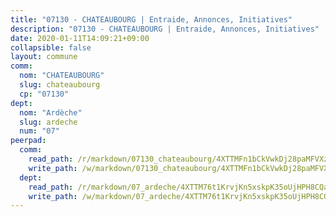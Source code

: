 ```yaml
---
title: "07130 - CHATEAUBOURG | Entraide, Annonces, Initiatives"
description: "07130 - CHATEAUBOURG | Entraide, Annonces, Initiatives"
date: 2020-01-11T14:09:21+09:00
collapsible: false
layout: commune
comm:
  nom: "CHATEAUBOURG"
  slug: chateaubourg
  cp: "07130"
dept:
  nom: "Ardèche"
  slug: ardeche
  num: "07"
peerpad:
  comm:
    read_path: /r/markdown/07130_chateaubourg/4XTTMFn1bCkVwkDj28paMFVXzPJptVzj7UBRMjz3BCm3qs2zH
    write_path: /w/markdown/07130_chateaubourg/4XTTMFn1bCkVwkDj28paMFVXzPJptVzj7UBRMjz3BCm3qs2zH-K3TgUNNseFRhg9cCmAsP3gy8n9UpZ8qp6EyC2QYEi2bpU3itmjjbCFMhhoyi1YgufzWfuKCikjCqPnAigkr2TyiYkqNQQUR6VjhPZcWg558mPLmr36zvBHfNxrcbdhYLvH4t5dVP
  dept:
    read_path: /r/markdown/07_ardeche/4XTTM76t1KrvjKn5xskpK35oUjHPH8CQaLdMsC4TVbgaVPp9H
    write_path: /w/markdown/07_ardeche/4XTTM76t1KrvjKn5xskpK35oUjHPH8CQaLdMsC4TVbgaVPp9H-K3TgTz6XqMtb1TG26LozWQGWzYCmeEroVRKKCBntm7SADEzfC88gC5qx4GzHEVb3Y3CHH1FRtgCq45v9wokwFBFS6YysdmDNnD29f5C4C6FuF2ZpCUFJZY3XzmFx1kWscUwpw6qR
---
```


